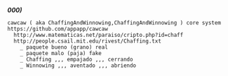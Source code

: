 ***000)***

    cawcaw ( aka ChaffingAndWinnowing,ChaffingAndWinnowing ) core system
    https://github.com/appapp/cawcaw
      http://www.matematicas.net/paraiso/cripto.php?id=chaff
      http://people.csail.mit.edu/rivest/Chaffing.txt
        _ paquete bueno (grano) real
        _ paquete malo (paja) fake
        _ Chaffing ,,, empajado ,,, cerrando
        _ Winnowing ,,, aventado ,,, abriendo

